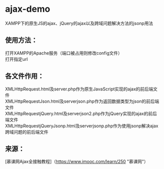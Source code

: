 # ajax-demo
XAMPP下的原生JS的ajax、jQuery的ajax以及跨域问题解决方法的jsonp用法
## 使用方法：
打开XAMPP的Apache服务（端口被占用则修改config文件）  
打开指定url  
## 各文件作用：
XMLHttpRequest.html及server.php作为原生JavaScript实现的ajax的前后端文件  
XMLHttpRequestJson.html及serverjson.php作为返回数据类型为json的前后端文件  
XMLHttpRequestjQuery.html及serverjson2.php作为jQuery实现的ajax的前后端文件  
XMLHttpRequestjQueryJsonp.html及serverjsonp.php作为使用jsonp解决ajax跨域问题的前后端文件 
## 来源：
[慕课网Ajax全接触教程]（https://www.imooc.com/learn/250 "慕课网"）
